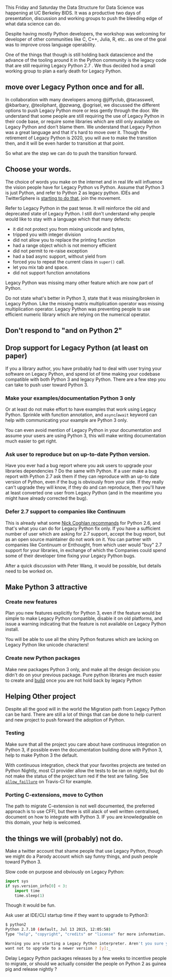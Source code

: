 <!-- 
.. title: Planning an early death for Python 2
.. slug: planning-an-early-detah-for-python-2
.. date: 2015-09-20 18:37:03 UTC
.. tags: python, draft
.. category:
.. link: 
.. description: 
.. type: text
-->

This Friday and Saturday the Data Structure for Data Science was happening at
UC Berkeley BIDS. It was a productive two days of presentation, discussion and
working groups to push the bleeding edge of what data science can do.

Despite having mostly Python developers, the workshop was welcoming for developer
of other communities like C, C++, Julia, R, etc.. as one of the goal was to improve
cross language operability. 

One of the things that though is still holding back datascience and the advance
of the tooling around it in the Python community is the legacy code that are
still requiring Legacy Python 2.7 . We thus decided hod a small working group
to plan a early death for Legacy Python.

## move over Legacy Python once and for all. 

In collaboration with many developers among @jiffyclub, @tacasswell, @kbarbary,
@teoliphant, @pzwang, @ogrisel, we discussed the different options to push Legacy Python
more or less gently through the door. We understand that some people are still
requiring the use of Legacy Python in their code base, or require some libraries
which are still only available on Legacy Python and don't blame them. We
understand that Legacy Python was a great language and that it's hard to move
over it.  Though the retirement of Legacy Python is 2020, you will ave to make
the transition then, and it will be even harder to transition at that point.

So what are the step we can do to push the transition forward.

## Choose your words. 

The choice of words you make on the internet and in real life will influence
the vision people have for Legacy Python vs Python. Assume that Python 3 is
just Python, and refer to Python 2 as legacy python.  IDEs and TwitterSphere is
[starting to do that](https://twitter.com/almarklein/status/645542438937980929), join the
movement. 

Refer to Legacy Python in the past tense. It will reinforce the old and
deprecated state of Legacy Python. I still don't understand why people would
like to stay with a language which that many defects:

  - it did not protect you from mixing unicode and bytes, 
  - tripped you with integer division
  - did not allow you to replace the printing function
  - had a range object which is not memory efficient
  - did not permit to re-raise exception
  - had a bad async support, without yield from
  - forced you to repeat the current class in `super()` call.
  - let you mix tab and space.
  - did not support function annotations

Legacy Python was missing many other feature which are now part of Python.

Do not state what's better in Python 3, state that it was missing/broken in
Legacy Python.  Like the missing matrix multiplication operator was missing
multiplication operator. Legacy Python was preventing people to use efficient
numeric library which are relying on the numerical operator.

## Don't respond to "and on Python 2"


## Drop support for Legacy Python (at least on paper)

If you a library author, you have probably had to deal with user trying your
software on Legacy Python, and spend lot of time making your codebase
compatible with both Python 3 and legacy Python.  There are a few step you can
take to push user toward Python 3.

### Make your examples/documentation Python 3 only

Or at least do not make effort to have examples that work using Legacy Python.
Sprinkle with function annotation, and `async`/`await` keyword can help with
communicating your example are Python 3 only.

You can even avoid mention of Legacy Python in your documentation and assume
your users are using Python 3, this will make writing documentation much easier
to get right.


### Ask user to reproduce but on up-to-date Python version. 

Have you ever had a bug report where you ask users to upgrade your libraries
dependencies ? Do the same with Python. If a user make a bug report with Python
2.7 ask them if they can reproduce with an up-to date version of Python, even
if the bug is obviously from your side.  If they really can't upgrade they will
know, if they do and can reproduce, then you'll have at least converted one
user from Legacy Python (and in the meantime you might have already corrected the bug).


### Defer 2.7 support to companies like Continuum

This is already what some [Nick Coghlan
recommands](http://www.curiousefficiency.org/posts/2015/04/stop-supporting-python26.html)
for Python 2.6, and that's what you can do for Legacy Python fix only. If you
have a sufficient number of user which are asking for 2.7 support, accept the
bug report, but as an open source maintainer do not work on it. You can partner
with companies like Continuum or Enthought, from which user would "buy" 2.7 support
for your libraries, in exchange of which the Companies could spend some of their 
developer time fixing your Legacy Python bugs. 

After a quick discussion with Peter Wang, it would be possible, but details
need to be worked on.


## Make Python 3 attractive

### Create new features

Plan you new features explicitly for Python 3, even if the feature would be
simple to make Legacy Python compatible, disable it on old platforms, and issue
a warning indicating that the feature is not available on Legacy Python
install. 

You will be able to use all the shiny Python features which are lacking on Legacy Python
like unicode characters!

### Create new Python packages

Make new packages Python 3 only, and make all the design decision you didn't do
on your previous package. Pure python libraries are much easier to create and
[build](http://flit.readthedocs.org/en/latest/)  once you are not hold back by
legacy Python 


## Helping Other project

Despite all the good will in the world the Migration path from Legacy Python
can be hard.  There are still a lot of things that can be done to help current
and new project to push forward the adoption of Python.

### Testing

Make sure that all the project you care about have continuous integration on
Python 3, if possible even the documentation building done with Python 3, help
to make Python 3 the default. 

With continuous integration, check that your favorites projects are tested on
Python Nightly, most CI provider allow the tests to be ran on nightly, but do
not make the status of the project turn red if the test are failing. See 
[`allow_faillure`](http://docs.travis-ci.com/user/customizing-the-build/#Rows-that-are-Allowed-to-Fail)
on Travis-CI for example.

### Porting C-extensions, move to Cython

The path to migrate C-extension is not well documented, the preferred approach
is to use CFFI, but there is still alack of well written centralised, document
on how to integrate with Python 3. IF you are knowledgeable on this domain, your help is welcomed. 



## the things we will (probably) not do. 

Make a twitter account that shame people that use Legacy Python, though we
might do a Parody account which say funny things, and push people toward Python 3.

Slow code on purpose and obviously on Legacy Python:

```python
import sys
if sys.version_info[0] < 3:
    import time
    time.sleep(1)
```

Though it would be fun.

Ask user at IDE/CLI startup time if they want to upgrade to Python3:

```bash
$ python2
Python 2.7.10 (default, Jul 13 2015, 12:05:58)
Type "help", "copyright", "credits" or "license" for more information.

Warning you are starting a Legacy Python interpreter. Aren't you sure you don't
want not to upgrade to a newer version ? [y]:_

```

Delay Legacy Python packages releases by a few weeks to incentive people to
migrate, or should we actually consider the people on Python 2 as guinea pig
and release nightly ?



